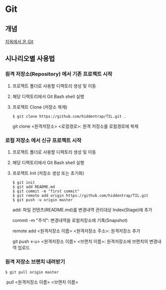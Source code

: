 # Git

## 개념

[지옥에서 온 Git](https://opentutorials.org/course/2708/15606)

## 시나리오별 사용법

### 원격 저장소(Repository) 에서 기존 프로젝트 시작

1. 프로젝트 폴더로 사용할 디렉토리 생성 및 이동

2. 해당 디렉토리에서 Git Bash shell 실행

3. 프로젝트 Clone (저장소 복제)

   ```
   $ git clone https://github.com/hiddentrap/TIL.git .
   ```
   
   git clone <원격저장소> <로컬경로>: 원격 저장소를 로컬경로에 복제

### 로컬 저장소 에서 신규 프로젝트 시작

1. 프로젝트 폴더로 사용할 디렉토리 생성 및 이동

2. 해당 디렉토리에서 Git Bash shell 실행

3. 프로젝트 Init (저장소 생성 또는 초기화)

   ```
   $ git init
   $ git add README.md
   $ git commit -m "first commit"
   $ git remote add origin https://github.com/hiddentrap/TIL.git
   $ git push -u origin master
   ```
   
   add: 파일 컨텐츠(README.md)를 변경내역 관리대상 Index(Stage)에 추가
   
   commit -m "주석": 변경내역을 로컬저장소에 기록(Snapshot)
   
   remote add <원격저장소 이름> <원격저장소 주소>: 원격저장소 추가
   
   git push <-u> <원격저장소 이름> <브랜치 이름>: 원격저장소에 브랜치의 변경내역 업로드

### 원격 저장소 브랜치 내려받기

```
$ git pull origin master
```

​	pull <원격저장소 이름> <브랜치 이름>